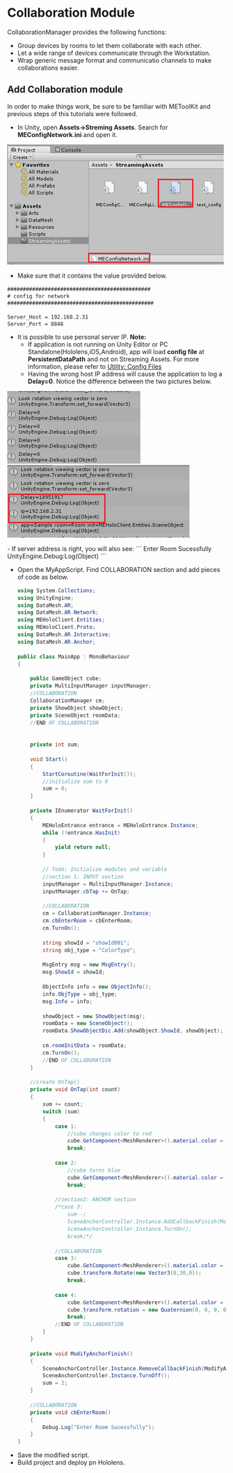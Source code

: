 # Collaboration Module
CollaborationManager provides the following functions:
  - Group devices by rooms to let them collaborate with each other.
  - Let a wide range of devices communicate through the Workstation.
  - Wrap generic message format and communicatio channels to make
    collaborations easier. 
    
## Add Collaboration module
In order to make things work, be sure to be familiar with METoolKit
and previous steps of this tutorials were followed.

- In Unity, open **Assets->Streming Assets**.
  Search for **MEConfigNetwork.ini** and open it.
<p align="left">
<img src="https://github.com/angelicaCruz/Tutorial/blob/master/collaboration1.png">
</p>

- Make sure that it contains the value provided below. 
```
##############################################
# config for network
###############################################

Server_Host = 192.168.2.31
Server_Port = 8848
```
- It is possible to use personal server IP.
  **Note:**
    - If application is not running on Unity Editor or PC Standalone(Hololens,iOS,Android),
      app will load **config file** at **PersistentDataPath** and not on Streaming Assets.
      For more information, please refer to [Utility: Config Files](http://docs.datamesh.com/projects/me-live/en/latest/toolkit/toolkit-man-utility-config-file/)
    - Having the wrong host IP address will cause the application to log a **Delay=0**.
      Notice the difference between the two pictures below.
<p align="left">
<img src="https://github.com/angelicaCruz/Tutorial/blob/master/collaboration2.png">
<img src="https://github.com/angelicaCruz/Tutorial/blob/master/collaboration3.png">
</p>
    - If server address is right, you will also see:
      ```
      Enter Room Sucessfully
      UnityEngine.Debug:Log(Object)
      ```

- Open the MyAppScript. Find COLLABORATION section and add pieces of code as below.
  ```c#
  using System.Collections;
  using UnityEngine;
  using DataMesh.AR;
  using DataMesh.AR.Network;
  using MEHoloClient.Entities;
  using MEHoloClient.Proto;
  using DataMesh.AR.Interactive;
  using DataMesh.AR.Anchor;

  public class MainApp : MonoBehaviour
  {

      public GameObject cube;
      private MultiInputManager inputManager;
      //COLLABORATION
      CollaborationManager cm;
      private ShowObject showObject;
      private SceneObject roomData;
      //END OF COLLABORATION


      private int sum;

      void Start()
      {
          StartCoroutine(WaitForInit());
          //initialize sum to 0
          sum = 0;
      }

      private IEnumerator WaitForInit()
      {
          MEHoloEntrance entrance = MEHoloEntrance.Instance;
          while (!entrance.HasInit)
          {
              yield return null;
          }

          // Todo: Initialize modules and variable
          //section 1: INPUT section
          inputManager = MultiInputManager.Instance;
          inputManager.cbTap += OnTap;

          //COLLABORATION
          cm = CollaborationManager.Instance;
          cm.cbEnterRoom = cbEnterRoom;
          cm.TurnOn();

          string showId = "showId001";
          string obj_type = "ColorType";

          MsgEntry msg = new MsgEntry();
          msg.ShowId = showId;

          ObjectInfo info = new ObjectInfo();
          info.ObjType = obj_type;
          msg.Info = info;

          showObject = new ShowObject(msg);
          roomData = new SceneObject();
          roomData.ShowObjectDic.Add(showObject.ShowId, showObject);

          cm.roomInitData = roomData;
          cm.TurnOn();
          //END OF COLLABORATION
      }

      //create OnTap()
      private void OnTap(int count)
      {
          sum += count;
          switch (sum)
          {
              case 1:
                  //cube changes color to red
                  cube.GetComponent<MeshRenderer>().material.color = Color.red;
                  break;

              case 2:
                  //cube turns blue
                  cube.GetComponent<MeshRenderer>().material.color = Color.blue;
                  break;

              //section2: ANCHOR section
              /*case 3:
                  sum--;
                  SceneAnchorController.Instance.AddCallbackFinish(ModifyAnchorFinish);
                  SceneAnchorController.Instance.TurnOn();
                  break;*/

              //COLLABORATION
              case 3:
                  cube.GetComponent<MeshRenderer>().material.color = Color.red;
                  cube.transform.Rotate(new Vector3(0,30,0));
                  break;

              case 4:
                  cube.GetComponent<MeshRenderer>().material.color = Color.blue;
                  cube.transform.rotation = new Quaternion(0, 0, 0, 0);
                  break;
              //END OF COLLABORATION
          }
      }

      private void ModifyAnchorFinish()
      {
          SceneAnchorController.Instance.RemoveCallbackFinish(ModifyAnchorFinish);
          SceneAnchorController.Instance.TurnOff();
          sum = 2;
      }

      //COLLABORATION
      private void cbEnterRoom()
      {
          Debug.Log("Enter Room Sucessfully");
      }
  }
  ```
- Save the modified script.
- Build project and deploy pn Hololens.
